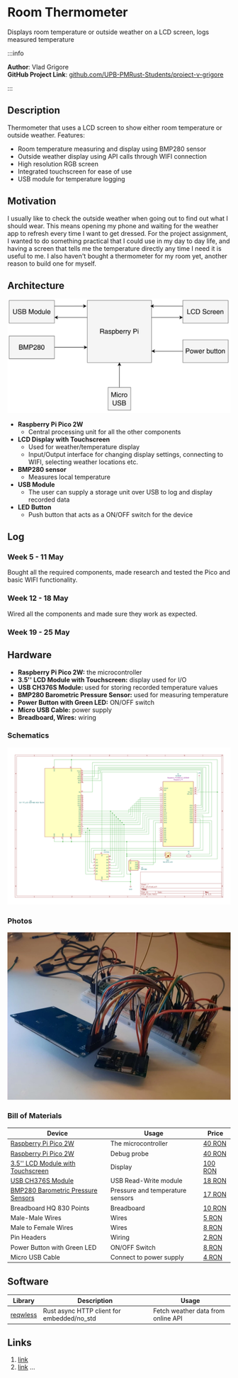 # Room Thermometer
Displays room temperature or outside weather on a LCD screen, logs measured temperature

:::info 

**Author**: Vlad Grigore \
**GitHub Project Link**: [github.com/UPB-PMRust-Students/proiect-v-grigore](https://github.com/UPB-PMRust-Students/proiect-v-grigore)

:::

## Description

Thermometer that uses a LCD screen to show either room temperature or outside weather. Features:
- Room temperature measuring and display using BMP280 sensor
- Outside weather display using API calls through WIFI connection
- High resolution RGB screen
- Integrated touchscreen for ease of use
- USB module for temperature logging

## Motivation

I usually like to check the outside weather when going out to find out what I should wear. This means opening my phone and waiting for the weather app to refresh every time I want to get dressed. For the project assignment, I wanted to do something practical that I could use in my day to day life, and having a screen that tells me the temperature directly any time I need it is useful to me. I also haven't bought a thermometer for my room yet, another reason to build one for myself.

## Architecture 

![Architecture](./images/architecture.drawio.svg)

- **Raspberry Pi Pico 2W**
    - Central processing unit for all the other components
- **LCD Display with Touchscreen**
    - Used for weather/temperature display
    - Input/Output interface for changing display settings, connecting to WIFI, selecting weather locations etc.
- **BMP280 sensor**
    - Measures local temperature
- **USB Module**
    - The user can supply a storage unit over USB to log and display recorded data
- **LED Button**
    - Push button that acts as a ON/OFF switch for the device

## Log

<!-- write your progress here every week -->

### Week 5 - 11 May

Bought all the required components, made research and tested the Pico and basic WIFI functionality.

### Week 12 - 18 May

Wired all the components and made sure they work as expected.

### Week 19 - 25 May

## Hardware

- **Raspberry Pi Pico 2W:** the microcontroller
- **3.5'' LCD Module with Touchscreen:** display used for I/O
- **USB CH376S Module:** used for storing recorded temperature values
- **BMP280 Barometric Pressure Sensor:** used for measuring temperature
- **Power Button with Green LED:** ON/OFF switch
- **Micro USB Cable:** power supply
- **Breadboard, Wires:** wiring

### Schematics

![KiCad](./images/kicad.svg)

### Photos

![hardware](./images/hardware.webp)

### Bill of Materials

<!-- Fill out this table with all the hardware components that you might need.

The format is 
```
| [Device](link://to/device) | This is used ... | [price](link://to/store) |

```

-->

| Device | Usage | Price |
|--------|--------|-------|
| [Raspberry Pi Pico 2W](https://www.raspberrypi.com/documentation/microcontrollers/raspberry-pi-pico.html) | The microcontroller | [40 RON](https://www.optimusdigital.ro/en/raspberry-pi-boards/13327-raspberry-pi-pico-2-w.html) |
| [Raspberry Pi Pico 2W](https://www.raspberrypi.com/documentation/microcontrollers/raspberry-pi-pico.html) | Debug probe | [40 RON](https://www.optimusdigital.ro/en/raspberry-pi-boards/13327-raspberry-pi-pico-2-w.html) |
| [3.5'' LCD Module with Touchscreen](https://www.hpinfotech.ro/ILI9486.pdf) | Display | [100 RON](https://www.optimusdigital.ro/en/lcds/13507-35-lcd-module-with-touchscreen-with-ili9486-and-xpt2046-controller-320x480-px.html) |
| [USB CH376S Module](https://www.mpja.com/download/ch376ds1.pdf) | USB Read-Write module | [18 RON](https://www.optimusdigital.ro/en/others/12543-ch376s-usb-module-u-disk-read-write-module.html) |
| [BMP280 Barometric Pressure Sensors](https://www.bosch-sensortec.com/media/boschsensortec/downloads/datasheets/bst-bmp280-ds001.pdf) | Pressure and temperature sensors | [17 RON](https://www.optimusdigital.ro/en/pressure-sensors/1666-modul-senzor-de-presiune-barometric-bmp280.html) |
| Breadboard HQ 830 Points | Breadboard | [10 RON](https://www.optimusdigital.ro/en/breadboards/8-breadboard-hq-830-points.html) |
| Male-Male Wires | Wires | [5 RON](https://www.optimusdigital.ro/en/wires-with-connectors/884-set-fire-tata-tata-40p-10-cm.html) |
| Male to Female Wires | Wires | [8 RON](https://www.optimusdigital.ro/en/all-products/877-15-cm-40p-male-to-female-wire.html) |
| Pin Headers | Wiring | [2 RON](https://www.optimusdigital.ro/en/pin-headers/85-40p-254-mm-pin-header-200-pcs.html) |
| Power Button with Green LED | ON/OFF Switch | [8 RON](https://www.optimusdigital.ro/en/buttons-and-switches/2182-power-button-with-green-led.html) |
| Micro USB Cable | Connect to power supply | [4 RON](https://www.optimusdigital.ro/en/usb-cables/11939-micro-usb-black-cable-1-m.html) |


## Software

| Library | Description | Usage |
|---------|-------------|-------|
| [reqwless](https://github.com/drogue-iot/reqwless) | Rust async HTTP client for embedded/no_std | Fetch weather data from online API

## Links

<!-- Add a few links that inspired you and that you think you will use for your project -->

1. [link](https://example.com)
2. [link](https://example3.com)
...
